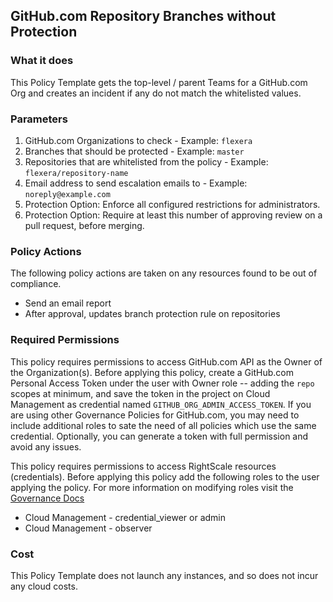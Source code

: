 ## GitHub.com Repository Branches without Protection

### What it does

This Policy Template gets the top-level / parent Teams for a GitHub.com Org and creates an incident if any do not match the whitelisted values.

### Parameters
1. GitHub.com Organizations to check - Example: `flexera`
2. Branches that should be protected - Example: `master`
3. Repositories that are whitelisted from the policy - Example: `flexera/repository-name`
4. Email address to send escalation emails to - Example: `noreply@example.com`
5. Protection Option: Enforce all configured restrictions for administrators. 
6. Protection Option: Require at least this number of approving review on a pull request, before merging.


### Policy Actions

The following policy actions are taken on any resources found to be out of compliance.

- Send an email report
- After approval, updates branch protection rule on repositories


### Required Permissions

This policy requires permissions to access GitHub.com API as the Owner of the Organization(s).  Before applying this policy, create a GitHub.com Personal Access Token under the user with Owner role -- adding the `repo` scopes at minimum, and save the token in the project on Cloud Management as credential named `GITHUB_ORG_ADMIN_ACCESS_TOKEN`.  If you are using other Governance Policies for GitHub.com, you may need to include additional roles to sate the need of all policies which use the same credential.  Optionally, you can generate a token with full permission and avoid any issues.

This policy requires permissions to access RightScale resources (credentials). Before applying this policy add the following roles to the user applying the policy.  For more information on modifying roles visit the [Governance Docs](https://docs.rightscale.com/cm/ref/user_roles.html)

- Cloud Management - credential_viewer or admin
- Cloud Management - observer


### Cost

This Policy Template does not launch any instances, and so does not incur any cloud costs.
